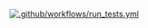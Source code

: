 [![.github/workflows/run_tests.yml](https://github.com/nvando/PUPPYLOVE/actions/workflows/run_tests.yml/badge.svg)](https://github.com/nvando/PUPPYLOVE/actions/workflows/run_tests.yml)